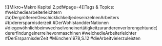 
![[Mikro+Makro Kapitel 2.pdf#page=4]]Tags & Topics:
   #welchediearbeiterleichtern
   #a)DergrößerenGeschicklichkeitjedeseinzelnenArbeiters
   #b)derersparnisderzeit
   #DerWohlstandderNationen
   #diegewöhnlichbeimwechselvoneinertätigkeitzuranderenverlorengehtundc)dererfindungeinerreihevonmaschinen
   #welchedieArbeiterleichter
   #DerErsparnisderZeit
   #München1978,S.12
   #dieArbeitvielerzuleisten